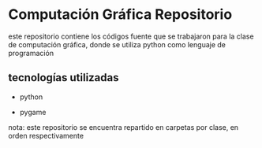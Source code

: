 # Computación Gráfica Repositorio

este repositorio contiene los códigos fuente que se trabajaron para la clase de computación gráfica, donde se utiliza python como lenguaje de programación


## tecnologías utilizadas

- python

- pygame

nota: este repositorio se encuentra repartido en carpetas por clase, en orden respectivamente